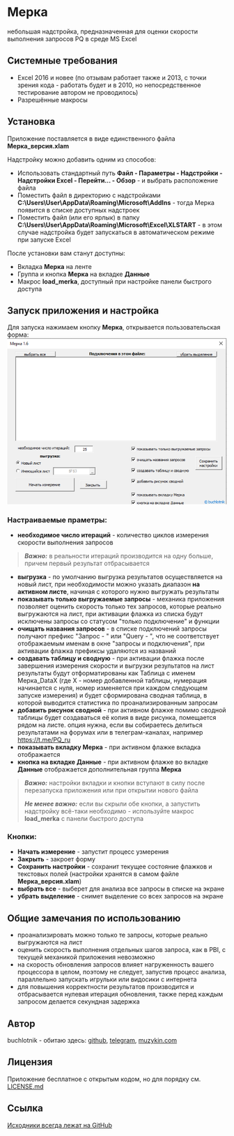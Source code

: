 # Мерка
небольшая надстройка, предназначенная для оценки скорости выполнения запросов PQ в среде MS Excel
## Системные требования
- Excel 2016 и новее (по отзывам работает также и 2013, с точки зрения кода - работать будет и в 2010, но непосредственное тестирование автором не проводилось)
- Разрешённые макросы

## Установка
Приложение поставляется в виде единственного файла **Мерка_версия.xlam**

Надстройку можно добавить одним из способов:
- Использовать стандартный путь **Файл - Параметры - Надстройки - Надстройки Excel - Перейти... - Обзор** - и выбрать расположение файла
- Поместить файл в директорию с надстройками **C:\Users\User\AppData\Roaming\Microsoft\AddIns** - тогда Мерка появится в списке доступных надстроек
- Поместить файл (или его ярлык) в папку **C:\Users\User\AppData\Roaming\Microsoft\Excel\XLSTART** - в этом случае надстройка будет запускаться в автоматическом режиме при запуске Excel

После установки вам станут доступны:
- Вкладка **Мерка** на ленте
- Группа и кнопка **Мерка** на вкладке **Данные**
- Макрос **load_merka**, доступный при настройке панели быстрого доступа

## Запуск приложения и настройка
Для запуска нажимаем кнопку **Мерка**, открывается пользовательская форма:
![Диалоговое окно надстройки](https://github.com/buchlotnik/Merka/blob/main/merka_form.png)

### Настраиваемые праметры:
- **необходимое число итераций** - количество циклов измерения скорости выполнения запросов
> **_Важно:_** в реальности итераций производится на одну больше, причем первый результат отбрасывается
- **выгрузка** - по умолчанию выгрузка результатов осуществляется на новый лист, при необходимости можно указать диапазон **на активном листе**, начиная с которого нужно выгружать результаты
- **показывать только выгружаемые запросы** - механика приложения позволяет оценить скорость только тех запросов, которые реально выгружаются на лист, при активации флажка из списка будут исключены запросы со статусом "только подключение" и функции
- **очищать названия запросов** - в списке подключений запросы получают префикс "Запрос - " или "Query - ", что не соответствует отображаемым именам в окне "запросы и подключения", при активации флажка префиксы удаляются из названий
- **создавать таблицу и сводную** - при активации флажка после завершения измерения скорости и выгрузки результатов на лист результаты будут отформатированы как Таблица с именем Мерка_DataX (где X - номер добавленной таблицы, нумерация начинается с нуля, номер изменяется при каждом следующем запуске измерения) и будет сформирована сводная таблица, в которой выводится статистика по проанализированным запросам
- **добавить рисунок сводной** - при активном флажке помимо сводной таблицы будет создаваться её копия в виде рисунка, помещается рядом на листе. опция нужна, если вы собираетесь делиться результатами на форумах или в телеграм-каналах, например https://t.me/PQ_ru
- **показывать вкладку Мерка** - при активном флажке вкладка отображается
- **кнопка на вкладке Данные** - при активном флажке во вкладке **Данные** отображается дополнительная группа **Мерка** 
> **_Важно:_**  настройки вкладки и кнопки вступают в силу после перезапуска приложения или при открытии нового файла
> 
> **_Не менее важно:_**  если вы скрыли обе кнопки, а запустить надстройку всё-таки необходимо - используйте макрос **load_merka** с панели быстрого доступа

### Кнопки:
- **Начать измерение** - запустит процесс узмерения
- **Закрыть** - закроет форму
- **Сохранить настройки** - сохранит текущее состояние флажков и текстовых полей (настройки хранятся в самом файле **Мерка_версия.xlam**)
- **выбрать все** - выберет для анализа все запросы в списке на экране
- **убрать выделение** - снимет выделение со всех запросов на экране

## Общие замечания по использованию
- проанализировать можно только те запросы, которые реально выгружаются на лист
- оценить скорость выполнения отдельных шагов запроса, как в PBI, с текущей механикой приложения невозможно
- на скорость обновления запросов влияет нагруженность вашего процессора в целом, поэтому не следует, запустив процесс анализа, параллельно запускать игрульки или видосики с интернета
- для повышения корректности результатов производится и отбрасывается нулевая итерация обновления, также перед каждым запросом делается секундная задержка

## Автор
buchlotnik - обитаю здесь: [github](https://github.com/buchlotnik), [telegram](https://t.me/pbi_pq_from_tank), [muzykin.com](https://muzykin.com) 


## Лицензия
Приложение бесплатное с открытым кодом, но для порядку см. [LICENSE.md](https://github.com/buchlotnik/Merka/blob/main/LICENSE)

## Ссылка
[Исходники всегда лежат на GitHub](https://github.com/buchlotnik/Merka)
